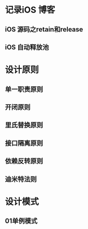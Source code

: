 # 记录iOS 博客
## iOS 源码之retain和release
## iOS 自动释放池
# 设计原则
## 单一职责原则
## 开闭原则
## 里氏替换原则
## 接口隔离原则
## 依赖反转原则
## 迪米特法则
# 设计模式
## 01单例模式
